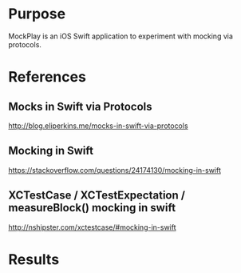 ﻿# Purpose
MockPlay is an iOS Swift application to experiment with mocking via protocols.

# References

## Mocks in Swift via Protocols
http://blog.eliperkins.me/mocks-in-swift-via-protocols

## Mocking in Swift
https://stackoverflow.com/questions/24174130/mocking-in-swift

## XCTestCase / XCTestExpectation / measureBlock() mocking in swift
http://nshipster.com/xctestcase/#mocking-in-swift

# Results

